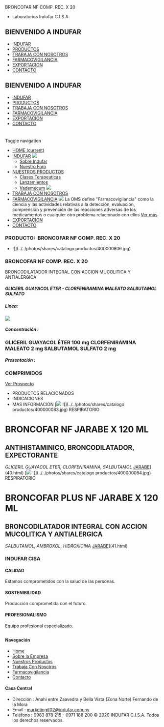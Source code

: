 BRONCOFAR NF COMP. REC. X 20
- Laboratorios Indufar C.I.S.A.
## BIENVENIDO A INDUFAR
* [INDUFAR](372.html#)
* [PRODUCTOS](372.html#)
* [TRABAJA CON NOSOTROS](372.html#)
* [FARMACOVIGILANCIA](372.html#)
* [EXPORTACION](372.html#)
* [CONTACTO](372.html#)
## BIENVENIDO A INDUFAR
* [INDUFAR](../../index.html)
* [PRODUCTOS](../../productos.html)
* [TRABAJA CON NOSOTROS](../../trabaja_con_nosotros.html)
* [FARMACOVIGILANCIA](../../farmacovigilancia.html)
* [EXPORTACION](../../exportacion.html)
* [CONTACTO](../../contacto.html)
# 
Toggle navigation
* [HOME (current)](../../index.html)
* [INDUFAR](372.html#) 
  [![ ](../../photos/shares/Sistema/Menu/indufar_menul.jpg)](../../institucional.html)
  - [Sobre Indufar](../../institucional.html)
  - [Nuestro Foro](../../blog.html)
* [NUESTROS PRODUCTOS](372.html#) 
  - [Clases Terapeuticas](../clases_terapeuticas.html)
  - [Lanzamientos](../lanzamientos.html)
  - [Vademecum](../../productos.html)
  [![ ](../../photos/shares/Sistema/Menu/productos.png)](../../productos.html)
* [TRABAJA CON NOSOTROS](../../trabaja_con_nosotros.html)
* [FARMACOVIGILANCIA](372.html#) 
  [![ ](../../photos/shares/Sistema/Menu/TUBOS.png)](../../farmacovigilancia.html)
  La OMS define "Farmacovigilancia" como la ciencia y las actividades relativas a la detección, evaluación, comprensión y prevención de las reacciones adversas de los medicamentos o cualquier otro problema relacionado con ellos
  [Ver más](../../farmacovigilancia.html)
* [EXPORTACION](../../exportacion.html)
* [CONTACTO](../../contacto.html)
### PRODUCTO:  BRONCOFAR NF COMP. REC. X 20
* ![](../../photos/shares/catalogo productos/400000806.jpg)
### **BRONCOFAR NF COMP. REC. X 20**
BRONCODILATADOR INTEGRAL CON ACCION MUCOLITICA Y ANTIALERGICA
##### **GLICERIL GUAYACOL ÉTER - CLORFENIRAMINA MALEATO SALBUTAMOL SULFATO**
##### **Línea:**
[![](../../photos/shares/Laboratorios/lab_indufar.png)](../linea/1.html)
##### **Concentración :**
### GLICERIL GUAYACOL ÉTER 100 mg CLORFENIRAMINA MALEATO 2 mg SALBUTAMOL SULFATO 2 mg
##### **Presentación :**
### COMPRIMIDOS
[Ver Prospecto](https://www.indufar.com.py/files/shares/prospectos/400000806.pdf)
* PRODUCTOS RELACIONADOS
* INDICACIONES
* MAS INFORMACION
[![](../../photos/shares/Laboratorios/lab_indufar.png)
![](../../photos/shares/catalogo productos/400000083.jpg)
RESPIRATORIO
# BRONCOFAR NF JARABE X 120 ML
## ANTIHISTAMINICO, BRONCODILATADOR, EXPECTORANTE
*GLICERIL GUAYACOL ETER, CLORFENIRAMINA, SALBUTAMOL*
[JARABE](372.html#)](40.html)
[![](../../photos/shares/Laboratorios/lab_indufar.png)
![](../../photos/shares/catalogo productos/400000084.jpg)
RESPIRATORIO
# BRONCOFAR PLUS NF JARABE X 120 ML
## BRONCODILATADOR INTEGRAL CON ACCION MUCOLITICA Y ANTIALERGICA
*SALBUTAMOL, AMBROXOL, HIDROXICINA*
[JARABE](372.html#)](41.html)
### INDUFAR CISA
#### CALIDAD
Estamos comprometidos con la salud de las personas.
#### SOSTENIBILIDAD
Producción comprometida con el futuro.
#### PROFESIONALISMO
Equipo profesional especializado.
## 
#### Navegación
* [Home](../../index.html)
* [Sobre la Empresa](../../institucional.html)
* [Nuestros Productos](../../productos.html)
* [Trabaja Con Nosotros](../../trabaja_con_nosotros.html)
* [Farmacovigilancia](../../farmacovigilancia.html)
* [Contacto](../../contacto.html)
#### Casa Central
* Dirección : Anahi entre Zaavedra y Bella Vista (Zona Norte) Fernando de la Mora
* Email : [marketingif02@indufar.com.py](mailto:marketingif02@indufar.com.py)
* Teléfono : 0983 878 215 - 0971 188 200
© 2020 INDUFAR C.I.S.A. Todos los derechos reservados.